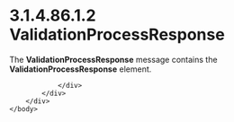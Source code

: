 <html dir="LTR" xmlns:mshelp="http://msdn.microsoft.com/mshelp" xmlns:ddue="http://ddue.schemas.microsoft.com/authoring/2003/5" xmlns:xlink="http://www.w3.org/1999/xlink" xmlns:tool="http://www.microsoft.com/tooltip">
    <head>
        <meta http-equiv="Content-Type" content="text/html; CHARSET=utf-8"></meta>
        <meta name="save" content="history"></meta>
        <title>3.1.4.86.1.2 ValidationProcessResponse</title>
        <xml>
            <mshelp:toctitle title="3.1.4.86.1.2 ValidationProcessResponse"></mshelp:toctitle>
            <mshelp:rltitle title="[MS-SSMDSWS-15]: ValidationProcessResponse"></mshelp:rltitle>
            <mshelp:keyword index="A" term="5ecef8ae-249c-42ef-b0b3-8d544c3b6403"></mshelp:keyword>
            <mshelp:attr name="DCSext.ContentType" value="open specification"></mshelp:attr>
            <mshelp:attr name="AssetID" value="5ecef8ae-249c-42ef-b0b3-8d544c3b6403"></mshelp:attr>
            <mshelp:attr name="TopicType" value="kbRef"></mshelp:attr>
            <mshelp:attr name="DCSext.Title" value="[MS-SSMDSWS-15]: ValidationProcessResponse" />
        </xml>
    </head>
    <body>
        <div id="header">
            <h1 class="heading">3.1.4.86.1.2 ValidationProcessResponse</h1>
        </div>
        <div id="mainSection">
            <div id="mainBody">
                <div id="allHistory" class="saveHistory"></div>
                <div id="sectionSection0" class="section" name="collapseableSection">
                    

<p>The <b>ValidationProcessResponse</b> message contains the <b>ValidationProcessResponse</b>
element.</p>


                </div>
            </div>
        </div>
    </body>
</html>